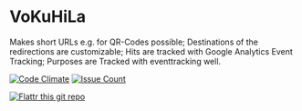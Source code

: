 VoKuHiLa
========

Makes short URLs e.g. for QR-Codes possible; Destinations of the redirections are customizable; Hits are tracked with Google Analytics Event Tracking; Purposes are Tracked with eventtracking well.

[![Code Climate](https://codeclimate.com/github/re4jh/vokuhila/badges/gpa.svg)](https://codeclimate.com/github/re4jh/vokuhila)
[![Issue Count](https://codeclimate.com/github/re4jh/vokuhila/badges/issue_count.svg)](https://codeclimate.com/github/re4jh/vokuhila)

 [![Flattr this git repo](http://api.flattr.com/button/flattr-badge-large.png)](https://flattr.com/submit/auto?user_id=_wolf_&url=https://github.com/re4jh/VoKuHiLa&title=re4jh/VoKuHiLa&language=&tags=github&category=software)
